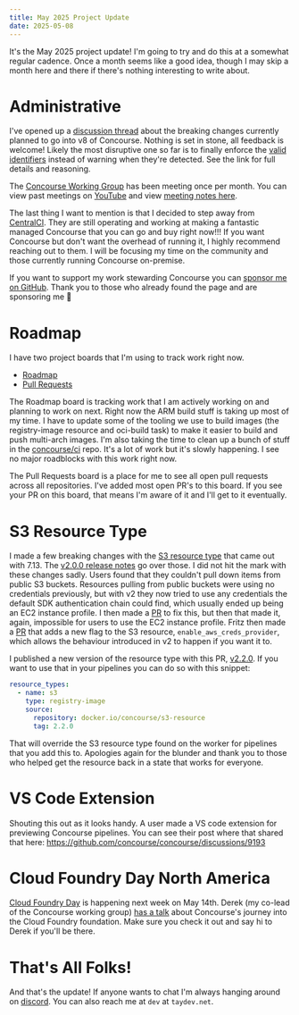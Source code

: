 ```yaml
---
title: May 2025 Project Update
date: 2025-05-08
---
```


It's the May 2025 project update! I'm going to try and do this at a somewhat regular cadence. Once a month seems like a
good idea, though I may skip a month here and there if there's nothing interesting to write about.

<!-- more -->

# Administrative

I've opened up a [discussion thread](https://github.com/concourse/concourse/discussions/9184) about the breaking changes
currently planned to go into v8 of Concourse. Nothing is set in stone, all feedback is welcome! Likely the most
disruptive one so far is to finally enforce
the [valid identifiers](https://github.com/concourse/concourse/discussions/9184#discussioncomment-13077550) instead of
warning when they're detected. See the link for full details and reasoning.

The [Concourse Working Group](https://github.com/cloudfoundry/community/blob/main/toc/working-groups/concourse.md) has
been meeting once per month. You can view past meetings
on [YouTube](https://www.youtube.com/watch?v=X_XoNsUtX-Y&list=PLhuMOCWn4P9ji8ZCY2a-FvMeT7S74-Hhm) and
view [meeting notes here](https://docs.google.com/document/d/1KSp7npDEARGbsp5SmB2DHp4VJCEJ0GAqYwv9ixHH2DI/).

The last thing I want to mention is that I decided to step away from [CentralCI](https://centralci.com/). They are still
operating and working at making a fantastic managed Concourse that you can go and buy right now!!! If you want Concourse
but don't want the overhead of running it, I highly recommend reaching out to them. I will be focusing my time on the
community and those currently running Concourse on-premise.

If you want to support my work stewarding Concourse you
can [sponsor me on GitHub](https://github.com/sponsors/taylorsilva). Thank you to those who already found the page and
are sponsoring me 💙

# Roadmap

I have two project boards that I'm using to track work right now.

- [Roadmap](https://github.com/orgs/concourse/projects/53)
- [Pull Requests](https://github.com/orgs/concourse/projects/54)

The Roadmap board is tracking work that I am actively working on and planning to work on next. Right now the ARM build
stuff is taking up most of my time. I have to update some of the tooling we use to build images (the registry-image
resource and oci-build task) to make it easier to build and push multi-arch images. I'm also taking the time to clean up
a bunch of stuff in the [concourse/ci](https://github.com/concourse/ci) repo. It's a lot of work but it's slowly
happening. I see no major roadblocks with this work right now.

The Pull Requests board is a place for me to see all open pull requests across all repositories. I've added most open
PR's to this board. If you see your PR on this board, that means I'm aware of it and I'll get to it eventually.

# S3 Resource Type

I made a few breaking changes with the [S3 resource type](https://github.com/concourse/s3-resource) that came out with
7.13. The [v2.0.0 release notes](https://github.com/concourse/s3-resource/releases/tag/v2.0.0) go over those. I did not
hit the mark with these changes sadly. Users found that they couldn't pull down items from public S3 buckets. Resources
pulling from public buckets were using no credentials previously, but with v2 they now tried to use any credentials the
default SDK authentication chain could find, which usually ended up being an EC2 instance profile. I then made
a [PR](https://github.com/concourse/s3-resource/pull/187) to fix this, but then that made it, again, impossible for
users to use the EC2 instance profile. Fritz then made a [PR](https://github.com/concourse/s3-resource/pull/189) that
adds a new flag to the S3 resource, `enable_aws_creds_provider`, which allows the behaviour introduced in v2 to happen
if you want it to.

I published a new version of the resource type with this
PR, [v2.2.0](https://github.com/concourse/s3-resource/releases/tag/v2.2.0). If you want to use that in your pipelines
you can do so with this snippet:

```yaml
resource_types:
  - name: s3
    type: registry-image
    source:
      repository: docker.io/concourse/s3-resource
      tag: 2.2.0
```

That will override the S3 resource type found on the worker for pipelines that you add this to. Apologies again for the
blunder and thank you to those who helped get the resource back in a state that works for everyone.

# VS Code Extension

Shouting this out as it looks handy. A user made a VS code extension for previewing Concourse pipelines. You can see
their post where that shared that here: https://github.com/concourse/concourse/discussions/9193

# Cloud Foundry Day North America

[Cloud Foundry Day](https://events.linuxfoundation.org/cloud-foundry-day-north-america/) is happening next week on May
14th. Derek (my co-lead of the Concourse working group) [has a talk](https://sched.co/1xAEo) about Concourse's journey
into the Cloud Foundry foundation. Make sure you check it out and say hi to Derek if you'll be there.

# That's All Folks!

And that's the update! If anyone wants to chat I'm always hanging around on [discord](https://discord.gg/MeRxXKW). You
can also reach me at `dev` at `taydev.net`.

